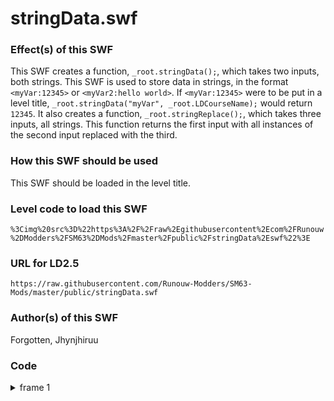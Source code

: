 # stringData.swf

### Effect(s) of this SWF
This SWF creates a function, `_root.stringData();`, which takes two inputs, both strings. This SWF is used to store data in strings, in the format `<myVar:12345>` or `<myVar2:hello world>`. If `<myVar:12345>` were to be put in a level title, `_root.stringData("myVar", _root.LDCourseName);` would return `12345`.
It also creates a function, `_root.stringReplace();`, which takes three inputs, all strings. This function returns the first input with all instances of the second input replaced with the third.

### How this SWF should be used
This SWF should be loaded in the level title.

### Level code to load this SWF
`%3Cimg%20src%3D%22https%3A%2F%2Fraw%2Egithubusercontent%2Ecom%2FRunouw%2DModders%2FSM63%2DMods%2Fmaster%2Fpublic%2FstringData%2Eswf%22%3E`

### URL for LD2.5
`https://raw.githubusercontent.com/Runouw-Modders/SM63-Mods/master/public/stringData.swf`

### Author(s) of this SWF
Forgotten, Jhynjhiruu

### Code
<details/>
  <summary>frame 1</summary>
  <details/>
      <summary>doAction</summary>

```
if(_root.stringDataInstalled == undefined)
{
   _root.stringDataInstalled = true;
   _root.stringData = function(search, string)
   {
      if(string.indexOf("<" + search + ":") != -1)
      {
         i = string;
         i = i.slice(i.indexOf("<" + search + ":"));
         if(i.indexOf("<",1) != -1)
         {
            i = i.slice(0,i.indexOf("<",1));
         }
         if(i.indexOf(">") != -1)
         {
            i = i.slice(i.indexOf(":") + 1,i.indexOf(">"));
            if(isNaN(Number(i)) == false)
            {
               return Number(i);
            }
            return i;
         }
      }
      return null;
   };
   _root.stringReplace = function(str, find, replace)
   {
      return str.split(find).join(replace);
   };
}
```
  </details>
</details>
